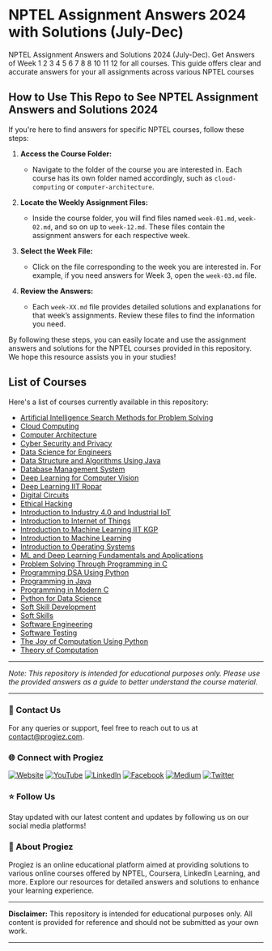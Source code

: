 # NPTEL Assignment Answers 2024 with Solutions (July-Dec) 

NPTEL Assignment Answers and Solutions 2024 (July-Dec). Get Answers of Week 1 2 3 4 5 6 7 8 8 10 11 12 for all courses. This guide offers clear and accurate answers for your all assignments across various NPTEL courses

## How to Use This Repo to See NPTEL Assignment Answers and Solutions 2024

If you're here to find answers for specific NPTEL courses, follow these steps:

1. **Access the Course Folder:**
   - Navigate to the folder of the course you are interested in. Each course has its own folder named accordingly, such as `cloud-computing` or `computer-architecture`.

2. **Locate the Weekly Assignment Files:**
   - Inside the course folder, you will find files named `week-01.md`, `week-02.md`, and so on up to `week-12.md`. These files contain the assignment answers for each respective week.

3. **Select the Week File:**
   - Click on the file corresponding to the week you are interested in. For example, if you need answers for Week 3, open the `week-03.md` file.

4. **Review the Answers:**
   - Each `week-XX.md` file provides detailed solutions and explanations for that week’s assignments. Review these files to find the information you need.

By following these steps, you can easily locate and use the assignment answers and solutions for the NPTEL courses provided in this repository. We hope this resource assists you in your studies!

## List of Courses

Here's a list of courses currently available in this repository:

- [Artificial Intelligence Search Methods for Problem Solving](https://github.com/progiez/nptel-assignmnet-answers/tree/2024/artificial-intelligence-search-methods-for-problem-solving)
- [Cloud Computing](https://github.com/progiez/nptel-assignmnet-answers/tree/2024/cloud-computing)
- [Computer Architecture](https://github.com/progiez/nptel-assignmnet-answers/tree/2024/computer-architecture)
- [Cyber Security and Privacy](https://github.com/progiez/nptel-assignmnet-answers/tree/2024/cyber-security-and-privacy)
- [Data Science for Engineers](https://github.com/progiez/nptel-assignmnet-answers/tree/2024/data-science-for-engineers)
- [Data Structure and Algorithms Using Java](https://github.com/progiez/nptel-assignmnet-answers/tree/2024/data-structure-and-algorithms-using-java)
- [Database Management System](https://github.com/progiez/nptel-assignmnet-answers/tree/2024/database-management-system)
- [Deep Learning for Computer Vision](https://github.com/progiez/nptel-assignmnet-answers/tree/2024/deep-learning-for-computer-vision)
- [Deep Learning IIT Ropar](https://github.com/progiez/nptel-assignmnet-answers/tree/2024/deep-learning-iit-ropar)
- [Digital Circuits](https://github.com/progiez/nptel-assignmnet-answers/tree/2024/digital-circuits)
- [Ethical Hacking](https://github.com/progiez/nptel-assignmnet-answers/tree/2024/ethical-hacking)
- [Introduction to Industry 4.0 and Industrial IoT](https://github.com/progiez/nptel-assignmnet-answers/tree/2024/introduction-to-industry-4.0-and-industrial-iot)
- [Introduction to Internet of Things](https://github.com/progiez/nptel-assignmnet-answers/tree/2024/introduction-to-internet-of-things)
- [Introduction to Machine Learning IIT KGP](https://github.com/progiez/nptel-assignmnet-answers/tree/2024/introduction-to-machine-learning-iit-kgp)
- [Introduction to Machine Learning](https://github.com/progiez/nptel-assignmnet-answers/tree/2024/introduction-to-machine-learning)
- [Introduction to Operating Systems](https://github.com/progiez/nptel-assignmnet-answers/tree/2024/introduction-to-operating-systems)
- [ML and Deep Learning Fundamentals and Applications](https://github.com/progiez/nptel-assignmnet-answers/tree/2024/ml-and-deep-learning-fundamentals-and-applications)
- [Problem Solving Through Programming in C](https://github.com/progiez/nptel-assignmnet-answers/tree/2024/problem-solving-through-programming-in-c)
- [Programming DSA Using Python](https://github.com/progiez/nptel-assignmnet-answers/tree/2024/programming-dsa-using-python)
- [Programming in Java](https://github.com/progiez/nptel-assignmnet-answers/tree/2024/programming-in-java)
- [Programming in Modern C](https://github.com/progiez/nptel-assignmnet-answers/tree/2024/programming-in-modern-c)
- [Python for Data Science](https://github.com/progiez/nptel-assignmnet-answers/tree/2024/python-for-data-science)
- [Soft Skill Development](https://github.com/progiez/nptel-assignmnet-answers/tree/2024/soft-skill-development)
- [Soft Skills](https://github.com/progiez/nptel-assignmnet-answers/tree/2024/soft-skills)
- [Software Engineering](https://github.com/progiez/nptel-assignmnet-answers/tree/2024/software-engineering)
- [Software Testing](https://github.com/progiez/nptel-assignmnet-answers/tree/2024/software-testing)
- [The Joy of Computation Using Python](https://github.com/progiez/nptel-assignmnet-answers/tree/2024/the-joy-of-computation-using-python)
- [Theory of Computation](https://github.com/progiez/nptel-assignmnet-answers/tree/2024/theory-of-computation)


---
*Note: This repository is intended for educational purposes only. Please use the provided answers as a guide to better understand the course material.*


---

### 📧 Contact Us

For any queries or support, feel free to reach out to us at [contact@progiez.com](mailto:contact@progiez.com).

### 🌐 Connect with Progiez

[![Website](https://img.shields.io/badge/Website-progiez.com-blue)](https://progiez.com)
[![YouTube](https://img.shields.io/badge/YouTube-@progiez-red)](https://www.youtube.com/@progiez?sub_confirmation=1)
[![LinkedIn](https://img.shields.io/badge/LinkedIn-@progiez-blue)](https://www.linkedin.com/company/progiez)
[![Facebook](https://img.shields.io/badge/Facebook-@progiez-blue)](https://www.facebook.com/progiez)
[![Medium](https://img.shields.io/badge/Medium-@progiez-black)](https://progiez.medium.com/)
[![Twitter](https://img.shields.io/badge/Twitter-@progiez__-blue)](https://twitter.com/progiez_)

### ⭐️ Follow Us

Stay updated with our latest content and updates by following us on our social media platforms!

### 🚀 About Progiez

Progiez is an online educational platform aimed at providing solutions to various online courses offered by NPTEL, Coursera, LinkedIn Learning, and more. Explore our resources for detailed answers and solutions to enhance your learning experience.

---

**Disclaimer:** This repository is intended for educational purposes only. All content is provided for reference and should not be submitted as your own work.

---
